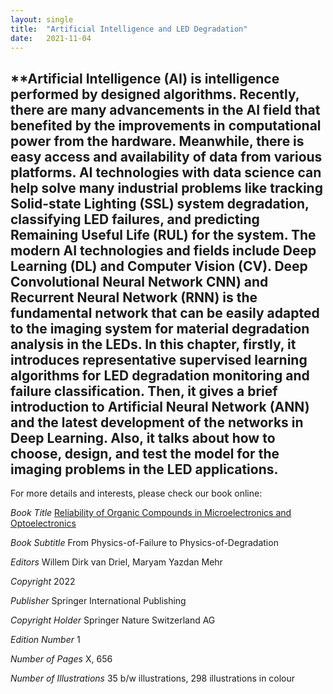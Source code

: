 ```yaml
---
layout: single
title:  "Artificial Intelligence and LED Degradation"
date:   2021-11-04
---
```

**Artificial Intelligence (AI) is intelligence performed by designed algorithms. Recently, there are many advancements in the AI field that benefited by the improvements in computational power from the hardware. Meanwhile, there is easy access and availability of data from various platforms. AI technologies with data science can help solve many industrial problems like tracking Solid-state Lighting (SSL) system degradation, classifying LED failures, and predicting Remaining Useful Life (RUL) for the system. The modern AI technologies and fields include Deep Learning (DL) and Computer Vision (CV). Deep Convolutional Neural Network CNN) and Recurrent Neural Network (RNN) is the fundamental network that can be easily adapted to the imaging system for material degradation analysis in the LEDs. In this chapter, firstly, it introduces representative supervised learning algorithms for LED degradation monitoring and failure classification. Then, it gives a brief introduction to Artificial Neural Network (ANN) and the latest development of the networks in Deep Learning. Also, it talks about how to choose, design, and test the model for the imaging problems in the LED applications.
----------

For more details and interests, please check our book online:

*Book Title*
[Reliability of Organic Compounds in Microelectronics and Optoelectronics](https://link.springer.com/book/9783030815752)

*Book Subtitle*
From Physics-of-Failure to Physics-of-Degradation

*Editors*
Willem Dirk van Driel, Maryam Yazdan Mehr

*Copyright*
2022

*Publisher*
Springer International Publishing

*Copyright Holder*
Springer Nature Switzerland AG

*Edition Number*
1

*Number of Pages*
X, 656

*Number of Illustrations*
35 b/w illustrations, 298 illustrations in colour
